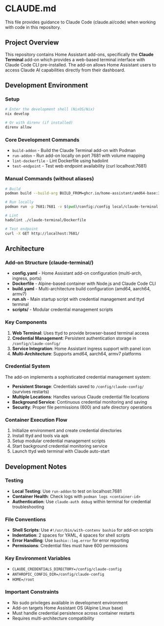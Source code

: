 # CLAUDE.md

This file provides guidance to Claude Code (claude.ai/code) when working with code in this repository.

## Project Overview

This repository contains Home Assistant add-ons, specifically the **Claude Terminal** add-on which provides a web-based terminal interface with Claude Code CLI pre-installed. The add-on allows Home Assistant users to access Claude AI capabilities directly from their dashboard.

## Development Environment

### Setup
```bash
# Enter the development shell (NixOS/Nix)
nix develop

# Or with direnv (if installed)
direnv allow
```

### Core Development Commands
- `build-addon` - Build the Claude Terminal add-on with Podman
- `run-addon` - Run add-on locally on port 7681 with volume mapping
- `lint-dockerfile` - Lint Dockerfile using hadolint
- `test-endpoint` - Test web endpoint availability (curl localhost:7681)

### Manual Commands (without aliases)
```bash
# Build
podman build --build-arg BUILD_FROM=ghcr.io/home-assistant/amd64-base:3.19 -t local/claude-terminal ./claude-terminal

# Run locally
podman run -p 7681:7681 -v $(pwd)/config:/config local/claude-terminal

# Lint
hadolint ./claude-terminal/Dockerfile

# Test endpoint
curl -X GET http://localhost:7681/
```

## Architecture

### Add-on Structure (claude-terminal/)
- **config.yaml** - Home Assistant add-on configuration (multi-arch, ingress, ports)
- **Dockerfile** - Alpine-based container with Node.js and Claude Code CLI
- **build.yaml** - Multi-architecture build configuration (amd64, aarch64, armv7)
- **run.sh** - Main startup script with credential management and ttyd terminal
- **scripts/** - Modular credential management scripts

### Key Components
1. **Web Terminal**: Uses ttyd to provide browser-based terminal access
2. **Credential Management**: Persistent authentication storage in `/config/claude-config/`
3. **Service Integration**: Home Assistant ingress support with panel icon
4. **Multi-Architecture**: Supports amd64, aarch64, armv7 platforms

### Credential System
The add-on implements a sophisticated credential management system:
- **Persistent Storage**: Credentials saved to `/config/claude-config/` (survives restarts)
- **Multiple Locations**: Handles various Claude credential file locations
- **Background Service**: Continuous credential monitoring and saving
- **Security**: Proper file permissions (600) and safe directory operations

### Container Execution Flow
1. Initialize environment and create credential directories
2. Install ttyd and tools via apk
3. Setup modular credential management scripts
4. Start background credential monitoring service
5. Launch ttyd web terminal with Claude auto-start

## Development Notes

### Testing
- **Local Testing**: Use `run-addon` to test on localhost:7681
- **Container Health**: Check logs with `podman logs <container-id>`
- **Authentication**: Use `claude-auth debug` within terminal for credential troubleshooting

### File Conventions
- **Shell Scripts**: Use `#!/usr/bin/with-contenv bashio` for add-on scripts
- **Indentation**: 2 spaces for YAML, 4 spaces for shell scripts
- **Error Handling**: Use `bashio::log.error` for error reporting
- **Permissions**: Credential files must have 600 permissions

### Key Environment Variables
- `CLAUDE_CREDENTIALS_DIRECTORY=/config/claude-config`
- `ANTHROPIC_CONFIG_DIR=/config/claude-config`
- `HOME=/root`

### Important Constraints
- No sudo privileges available in development environment
- Add-on targets Home Assistant OS (Alpine Linux base)
- Must handle credential persistence across container restarts
- Requires multi-architecture compatibility